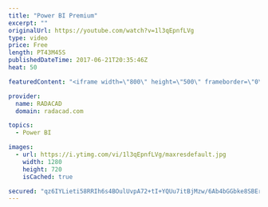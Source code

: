 ```yaml
---
title: "Power BI Premium"
excerpt: ""
originalUrl: https://youtube.com/watch?v=1l3qEpnfLVg
type: video
price: Free
length: PT43M45S
publishedDateTime: 2017-06-21T20:35:46Z
heat: 50

featuredContent: "<iframe width=\"800\" height=\"500\" frameborder=\"0\" src=\"https://www.youtube.com/embed/1l3qEpnfLVg\" allow=\"accelerometer; autoplay; encrypted-media; gyroscope; picture-in-picture\" allowfullscreen></iframe>"

provider:
  name: RADACAD
  domain: radacad.com

topics:
  - Power BI

images:
  - url: https://i.ytimg.com/vi/1l3qEpnfLVg/maxresdefault.jpg
    width: 1280
    height: 720
    isCached: true

secured: "qz6IYLieti58RRIh6s4BOulUvpA72+tI+YQUu7itBjMzw/6Ab4bGGbke8SBEr6O1Yzj2ZO4ObNvNilKK2qeo48w+YiC/A7rbOabAiUnkdIhJvzszMcQFx6vf4gI3RdEVcateSebPNFMQlmFXqooOYR1Iuc6HayBsgE9Soieunx/IYWiAX9q/QaeqnHByWq6MZlspJZeiympg7hv/im/Z6UvevcFGZSBmiBBnIloO50YlshVWIehPYRvsLEqAAkxjEiNHdi6pELiL5nuZ6rP44sIU7CWanYBL3xvGAVOihAfYq17IE+sb3m8hDJM+gb2pHHBI0NLPua4gvMehEe/wzeXc7sRCLULem8m42B1qjZgJfFPyGUdRmjkSo0Ex7sVM0MrFaeP8nHjigZqLJegHr8Ru9wiCETzF9Zv+8/5l/Kg=;aP5mt5cUvkNtvP0H6dNewQ=="
---
```


